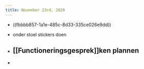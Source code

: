 ```yaml
---
title: November 23rd, 2020
---
```


- ((fbbbb857-1a1e-485c-8d33-335ce026e9dd))

- onder stoel stickers doen 

- [[Functioneringsgesprek]]ken plannen
	 - 

- 

